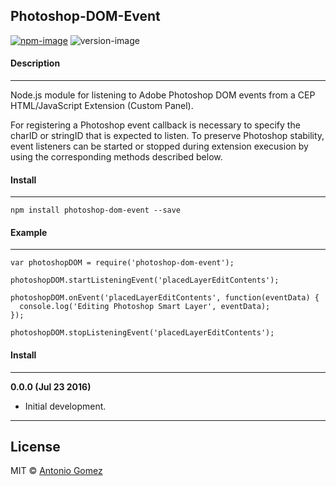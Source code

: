 ## Photoshop-DOM-Event

[![npm-image](https://img.shields.io/badge/npm-v0.0.0-ff69b4.svg)](https://www.npmjs.com/package/photoshop-dom-event)
![version-image](https://img.shields.io/badge/license-MIT-ff69b4.svg)

#### Description
-----------
Node.js module for listening to Adobe Photoshop DOM events from a CEP HTML/JavaScript Extension (Custom Panel).

For registering a Photoshop event callback is necessary to specify the charID or stringID that is expected to listen. To preserve Photoshop stability, event listeners can be started or stopped during extension execusion by using the corresponding methods described below.

#### Install
--------
```
npm install photoshop-dom-event --save
```

#### Example
--------
```
var photoshopDOM = require('photoshop-dom-event');

photoshopDOM.startListeningEvent('placedLayerEditContents');

photoshopDOM.onEvent('placedLayerEditContents', function(eventData) {
  console.log('Editing Photoshop Smart Layer', eventData);
});

photoshopDOM.stopListeningEvent('placedLayerEditContents');
```


#### Install
--------

**0.0.0 (Jul 23 2016)**
*    Initial development.

--------
## License
MIT © [Antonio Gomez][0]

[0]: http://antoniogomez.me/